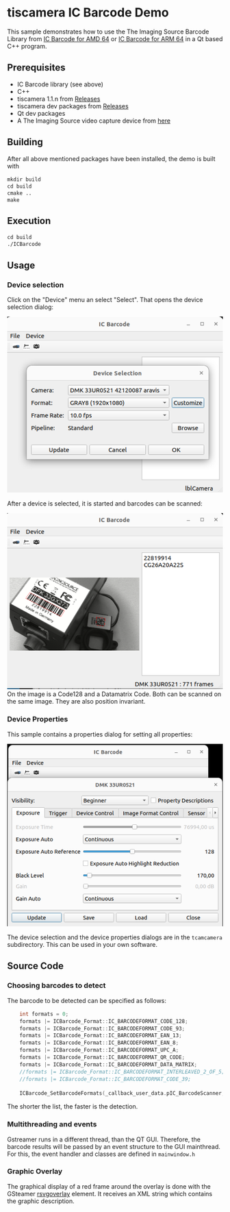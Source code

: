 # tiscamera IC Barcode Demo 

This sample demonstrates how to use the The Imaging Source Barcode Library from [IC Barcode for AMD 64](https://www.theimagingsource.com/en-us/support/download/tisicbarcode-1.1.0.703/) or [IC Barcode for ARM 64](https://www.theimagingsource.com/en-us/support/download/tisicbarcodearm-1.1.0.703/) in a Qt based C++ program.

## Prerequisites
- IC Barcode library (see above)
- C++
- tiscamera 1.1.n from [Releases](https://github.com/TheImagingSource/tiscamera/releases/tag/v-tiscamera-1.1.1)
- tiscamera dev packages from [Releases](https://github.com/TheImagingSource/tiscamera/releases/tag/v-tiscamera-1.1.1) 
- Qt dev packages
- A The Imaging Source video capture device from [here](https://www.theimagingsource.com)

## Building
After all above mentioned packages have been installed, the demo is built with
```shell
mkdir build
cd build 
cmake ..
make
```
## Execution
```shell
cd build 
./ICBarcode
```
## Usage
### Device selection
Click on the "Device" menu an select "Select". That opens the device selection dialog:

![Device Selection](./screenshots/deviceselection.png)

After a device is selected, it is started and barcodes can be scanned:

![Scanned Barcodes](./screenshots/barcodes.png)
On the image is a Code128 and a Datamatrix Code. Both can be scanned on the same image. They are also position invariant. 

### Device Properties
This sample contains a properties dialog for setting all properties:

![Scanned Barcodes](./screenshots/deviceproperties.png)

The device selection and the device properties dialogs are in the ``tcamcamera`` subdirectory. This can be used in your own software.

## Source Code
### Choosing barcodes to detect
The barcode to be detected can be specified as follows:
```C++
	int formats = 0;
	formats |= ICBarcode_Format::IC_BARCODEFORMAT_CODE_128;
	formats |= ICBarcode_Format::IC_BARCODEFORMAT_CODE_93;
	formats |= ICBarcode_Format::IC_BARCODEFORMAT_EAN_13;
	formats |= ICBarcode_Format::IC_BARCODEFORMAT_EAN_8;
	formats |= ICBarcode_Format::IC_BARCODEFORMAT_UPC_A;
	formats |= ICBarcode_Format::IC_BARCODEFORMAT_QR_CODE;
    formats |= ICBarcode_Format::IC_BARCODEFORMAT_DATA_MATRIX;
	//formats |= ICBarcode_Format::IC_BARCODEFORMAT_INTERLEAVED_2_OF_5;
	//formats |= ICBarcode_Format::IC_BARCODEFORMAT_CODE_39;
    
	ICBarcode_SetBarcodeFormats(_callback_user_data.pIC_BarcodeScanner, formats);
```
The shorter the list, the faster is the detection. 

### Multithreading and events
Gstreamer runs in a different thread, than the QT GUI. Therefore, the barcode results will be passed by an event structure to the GUI mainthread. For this, the event handler and classes are defined in ``mainwindow.h``

### Graphic Overlay
The graphical display of a red frame around the overlay is done with the GSteamer [rsvgoverlay](https://gstreamer.freedesktop.org/documentation/rsvg/rsvgoverlay.html?gi-language=c) element. It receives an XML string which contains the graphic description.


